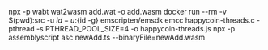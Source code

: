 npx -p wabt wat2wasm add.wat -o add.wasm
docker run --rm -v $(pwd):src -u ${id -u}:${id -g} emscripten/emsdk emcc happycoin-threads.c -pthread -s PTHREAD_POOL_SIZE=4 -o happycoin-threads.js
npx -p assemblyscript asc newAdd.ts --binaryFile=newAdd.wasm
